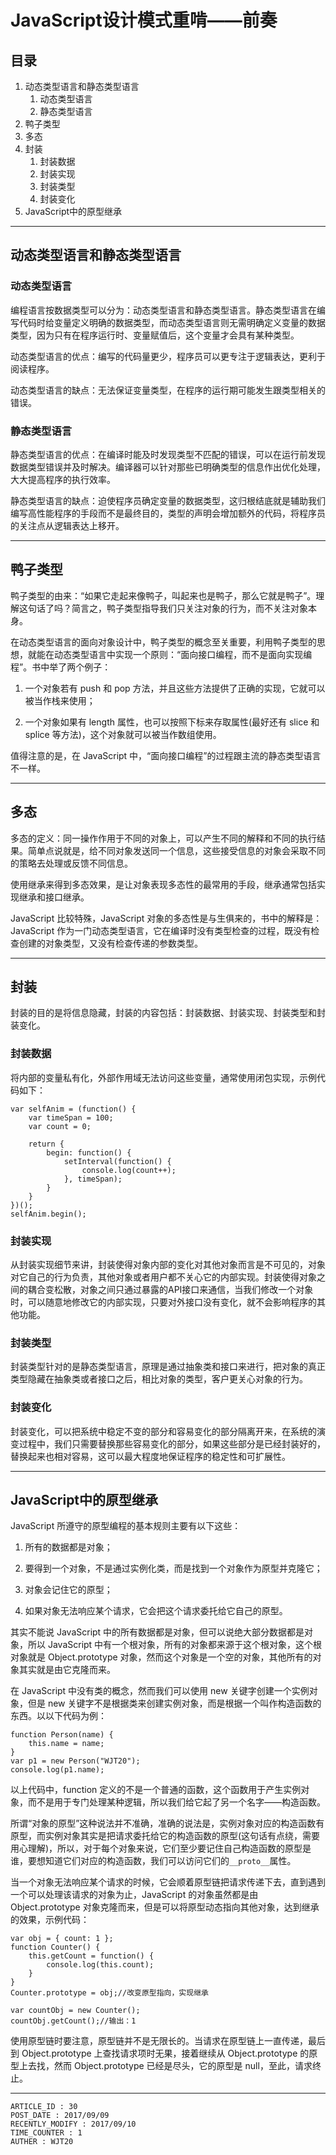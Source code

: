 
# JavaScript设计模式重啃——前奏 #

## 目录 ##

1. 动态类型语言和静态类型语言
    1. 动态类型语言
    2. 静态类型语言
2. 鸭子类型
3. 多态
4. 封装
    1. 封装数据
    2. 封装实现
    3. 封装类型
    4. 封装变化
5. JavaScript中的原型继承

---

## 动态类型语言和静态类型语言 ##

### 动态类型语言 ###

编程语言按数据类型可以分为：动态类型语言和静态类型语言。静态类型语言在编写代码时给变量定义明确的数据类型，而动态类型语言则无需明确定义变量的数据类型，因为只有在程序运行时、变量赋值后，这个变量才会具有某种类型。

动态类型语言的优点：编写的代码量更少，程序员可以更专注于逻辑表达，更利于阅读程序。

动态类型语言的缺点：无法保证变量类型，在程序的运行期可能发生跟类型相关的错误。

### 静态类型语言 ###

静态类型语言的优点：在编译时能及时发现类型不匹配的错误，可以在运行前发现数据类型错误并及时解决。编译器可以针对那些已明确类型的信息作出优化处理，大大提高程序的执行效率。

静态类型语言的缺点：迫使程序员确定变量的数据类型，这归根结底就是辅助我们编写高性能程序的手段而不是最终目的，类型的声明会增加额外的代码，将程序员的关注点从逻辑表达上移开。

---

## 鸭子类型 ##

鸭子类型的由来：“如果它走起来像鸭子，叫起来也是鸭子，那么它就是鸭子”。理解这句话了吗？简言之，鸭子类型指导我们只关注对象的行为，而不关注对象本身。

在动态类型语言的面向对象设计中，鸭子类型的概念至关重要，利用鸭子类型的思想，就能在动态类型语言中实现一个原则：“面向接口编程，而不是面向实现编程”。书中举了两个例子：

1. 一个对象若有 push 和 pop 方法，并且这些方法提供了正确的实现，它就可以被当作栈来使用；

2. 一个对象如果有 length 属性，也可以按照下标来存取属性(最好还有 slice 和 splice 等方法)，这个对象就可以被当作数组使用。

值得注意的是，在 JavaScript 中，“面向接口编程”的过程跟主流的静态类型语言不一样。

---

## 多态 ##

多态的定义：同一操作作用于不同的对象上，可以产生不同的解释和不同的执行结果。简单点说就是，给不同对象发送同一个信息，这些接受信息的对象会采取不同的策略去处理或反馈不同信息。

使用继承来得到多态效果，是让对象表现多态性的最常用的手段，继承通常包括实现继承和接口继承。

JavaScript 比较特殊，JavaScript 对象的多态性是与生俱来的，书中的解释是：JavaScript 作为一门动态类型语言，它在编译时没有类型检查的过程，既没有检查创建的对象类型，又没有检查传递的参数类型。

---

## 封装 ##

封装的目的是将信息隐藏，封装的内容包括：封装数据、封装实现、封装类型和封装变化。

### 封装数据 ###

将内部的变量私有化，外部作用域无法访问这些变量，通常使用闭包实现，示例代码如下：

```
var selfAnim = (function() {
    var timeSpan = 100;
    var count = 0;

    return {
        begin: function() {
            setInterval(function() {
                console.log(count++);
            }, timeSpan);
        }
    }
})();
selfAnim.begin();
```

### 封装实现 ###

从封装实现细节来讲，封装使得对象内部的变化对其他对象而言是不可见的，对象对它自己的行为负责，其他对象或者用户都不关心它的内部实现。封装使得对象之间的耦合变松散，对象之间只通过暴露的API接口来通信，当我们修改一个对象时，可以随意地修改它的内部实现，只要对外接口没有变化，就不会影响程序的其他功能。

### 封装类型 ###

封装类型针对的是静态类型语言，原理是通过抽象类和接口来进行，把对象的真正类型隐藏在抽象类或者接口之后，相比对象的类型，客户更关心对象的行为。

### 封装变化 ###

封装变化，可以把系统中稳定不变的部分和容易变化的部分隔离开来，在系统的演变过程中，我们只需要替换那些容易变化的部分，如果这些部分是已经封装好的，替换起来也相对容易，这可以最大程度地保证程序的稳定性和可扩展性。

---

## JavaScript中的原型继承 ##

JavaScript 所遵守的原型编程的基本规则主要有以下这些：

1. 所有的数据都是对象；

2. 要得到一个对象，不是通过实例化类，而是找到一个对象作为原型并克隆它；

3. 对象会记住它的原型；

4. 如果对象无法响应某个请求，它会把这个请求委托给它自己的原型。

其实不能说 JavaScript 中的所有数据都是对象，但可以说绝大部分数据都是对象，所以 JavaScript 中有一个根对象，所有的对象都来源于这个根对象，这个根对象就是 Object.prototype 对象，然而这个对象是一个空的对象，其他所有的对象其实就是由它克隆而来。

在 JavaScript 中没有类的概念，然而我们可以使用 new 关键字创建一个实例对象，但是 new 关键字不是根据类来创建实例对象，而是根据一个叫作构造函数的东西。以以下代码为例：

```
function Person(name) {
    this.name = name;
}
var p1 = new Person("WJT20");
console.log(p1.name);
```

以上代码中，function 定义的不是一个普通的函数，这个函数用于产生实例对象，而不是用于专门处理某种逻辑，所以我们给它起了另一个名字——构造函数。

所谓“对象的原型”这种说法并不准确，准确的说法是，实例对象对应的构造函数有原型，而实例对象其实是把请求委托给它的构造函数的原型(这句话有点绕，需要用心理解)，所以，对于每个对象来说，它们至少要记住自己构造函数的原型是谁，要想知道它们对应的构造函数，我们可以访问它们的`__proto__`属性。

当一个对象无法响应某个请求的时候，它会顺着原型链把请求传递下去，直到遇到一个可以处理该请求的对象为止，JavaScript 的对象虽然都是由 Object.prototype 对象克隆而来，但是可以将原型动态指向其他对象，达到继承的效果，示例代码：

```
var obj = { count: 1 };
function Counter() {
    this.getCount = function() {
        console.log(this.count);
    }
}
Counter.prototype = obj;//改变原型指向，实现继承

var countObj = new Counter();
countObj.getCount();//输出：1
```

使用原型链时要注意，原型链并不是无限长的。当请求在原型链上一直传递，最后到 Object.prototype 上查找请求项时无果，接着继续从 Object.prototype 的原型上去找，然而 Object.prototype 已经是尽头，它的原型是 null，至此，请求终止。

---

```
ARTICLE_ID : 30
POST_DATE : 2017/09/09
RECENTLY_MODIFY : 2017/09/10
TIME_COUNTER : 1
AUTHER : WJT20
```
